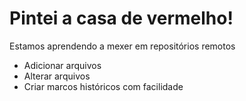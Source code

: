 # Pintei a casa de vermelho!

Estamos aprendendo a mexer em repositórios remotos

- Adicionar arquivos
- Alterar arquivos
- Criar marcos históricos com facilidade
